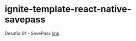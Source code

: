 # ignite-template-react-native-savepass
Desafio 01 - SavePass [link](https://efficient-sloth-d85.notion.site/Desafio-01-SavePass-d0b8fee06c7f41e0a9c644a540c2049b).

